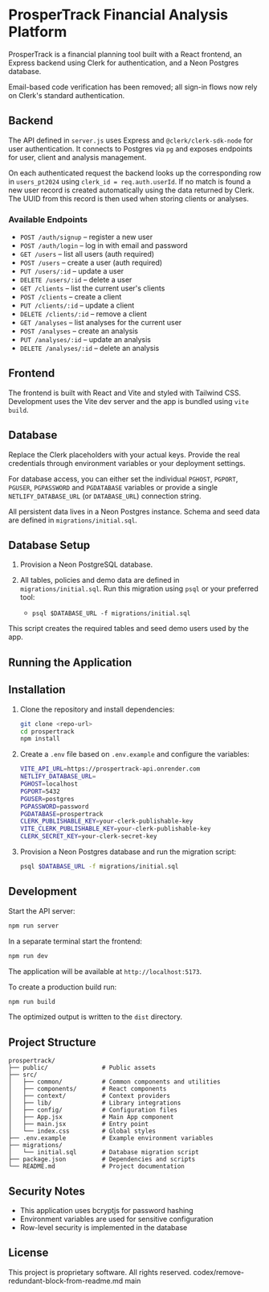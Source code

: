 # ProsperTrack Financial Analysis Platform

ProsperTrack is a financial planning tool built with a React frontend, an Express backend using Clerk for authentication, and a Neon Postgres database.

Email-based code verification has been removed; all sign-in flows now rely on Clerk's standard authentication.

## Backend

The API defined in `server.js` uses Express and `@clerk/clerk-sdk-node` for user authentication. It connects to Postgres via `pg` and exposes endpoints for user, client and analysis management.

On each authenticated request the backend looks up the corresponding row in `users_pt2024` using `clerk_id = req.auth.userId`. If no match is found a new user record is created automatically using the data returned by Clerk. The UUID from this record is then used when storing clients or analyses.

### Available Endpoints

- `POST /auth/signup` – register a new user
- `POST /auth/login` – log in with email and password
- `GET /users` – list all users (auth required)
- `POST /users` – create a user (auth required)
- `PUT /users/:id` – update a user
- `DELETE /users/:id` – delete a user
- `GET /clients` – list the current user's clients
- `POST /clients` – create a client
- `PUT /clients/:id` – update a client
- `DELETE /clients/:id` – remove a client
- `GET /analyses` – list analyses for the current user
- `POST /analyses` – create an analysis
- `PUT /analyses/:id` – update an analysis
- `DELETE /analyses/:id` – delete an analysis

## Frontend

The frontend is built with React and Vite and styled with Tailwind CSS. Development uses the Vite dev server and the app is bundled using `vite build`.

## Database

Replace the Clerk placeholders with your actual keys. Provide the real
credentials through environment variables or your deployment settings.

For database access, you can either set the individual `PGHOST`, `PGPORT`,
`PGUSER`, `PGPASSWORD` and `PGDATABASE` variables or provide a single
`NETLIFY_DATABASE_URL` (or `DATABASE_URL`) connection string.

All persistent data lives in a Neon Postgres instance. Schema and seed data are defined in `migrations/initial.sql`.

## Database Setup

1. Provision a Neon PostgreSQL database.

2. All tables, policies and demo data are defined in `migrations/initial.sql`. Run this migration using `psql` or your preferred tool:
   - `psql $DATABASE_URL -f migrations/initial.sql`

This script creates the required tables and seed demo users used by the app.

## Running the Application

## Installation

1. Clone the repository and install dependencies:
   ```bash
   git clone <repo-url>
   cd prospertrack
   npm install
   ```
2. Create a `.env` file based on `.env.example` and configure the variables:
   ```bash
   VITE_API_URL=https://prospertrack-api.onrender.com
   NETLIFY_DATABASE_URL=
   PGHOST=localhost
   PGPORT=5432
   PGUSER=postgres
   PGPASSWORD=password
   PGDATABASE=prospertrack
   CLERK_PUBLISHABLE_KEY=your-clerk-publishable-key
   VITE_CLERK_PUBLISHABLE_KEY=your-clerk-publishable-key
   CLERK_SECRET_KEY=your-clerk-secret-key
   ```
3. Provision a Neon Postgres database and run the migration script:
   ```bash
   psql $DATABASE_URL -f migrations/initial.sql
   ```

## Development

Start the API server:
```bash
npm run server
```
In a separate terminal start the frontend:
```bash
npm run dev
```

The application will be available at `http://localhost:5173`.

To create a production build run:
```bash
npm run build
```
The optimized output is written to the `dist` directory.

## Project Structure

```
prospertrack/
├── public/               # Public assets
├── src/
│   ├── common/           # Common components and utilities
│   ├── components/       # React components
│   ├── context/          # Context providers
│   ├── lib/              # Library integrations
│   ├── config/           # Configuration files
│   ├── App.jsx           # Main App component
│   ├── main.jsx          # Entry point
│   └── index.css         # Global styles
├── .env.example          # Example environment variables
├── migrations/
│   └── initial.sql       # Database migration script
├── package.json          # Dependencies and scripts
└── README.md             # Project documentation
```

## Security Notes

- This application uses bcryptjs for password hashing
- Environment variables are used for sensitive configuration
- Row-level security is implemented in the database

## License
This project is proprietary software. All rights reserved.
codex/remove-redundant-block-from-readme.md
main
